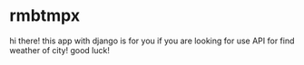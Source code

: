 # rmbtmpx
hi there!
this app with django is for you if you are looking for use API for find weather of city!
good luck!
